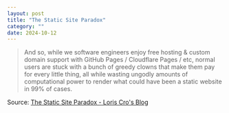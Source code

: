 ```yaml
---
layout: post
title: "The Static Site Paradox"
category: ""
date: 2024-10-12
---
```


>And so, while we software engineers enjoy free hosting & custom domain support with GitHub Pages / Cloudflare Pages / etc, normal users are stuck with a bunch of greedy clowns that make them pay for every little thing, all while wasting ungodly amounts of computational power to render what could have been a static website in 99% of cases.

Source: [The Static Site Paradox - Loris Cro's Blog](https://kristoff.it/blog/static-site-paradox/)
